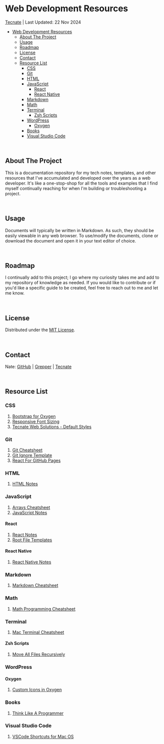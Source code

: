 # Web Development Resources

<a href="https://tecnate.dev" target="_blank" rel="author">Tecnate</a> | Last Updated: 22 Nov 2024

- [Web Development Resources](#web-development-resources)
  - [About The Project](#about-the-project)
  - [Usage](#usage)
  - [Roadmap](#roadmap)
  - [License](#license)
  - [Contact](#contact)
  - [Resource List](#resource-list)
    - [CSS](#css)
    - [Git](#git)
    - [HTML](#html)
    - [JavaScript](#javascript)
      - [React](#react)
      - [React Native](#react-native)
    - [Markdown](#markdown)
    - [Math](#math)
    - [Terminal](#terminal)
      - [Zsh Scripts](#zsh-scripts)
    - [WordPress](#wordpress)
      - [Oxygen](#oxygen)
    - [Books](#books)
    - [Visual Studio Code](#visual-studio-code)

<br>

## About The Project

This is a documentation repository for my tech notes, templates, and other resources that I've accumulated and developed over the years as a web developer. It's like a one-stop-shop for all the tools and examples that I find myself continually reaching for when I'm building or troubleshooting a project.

<br>

## Usage

Documents will typically be written in Markdown. As such, they should be easily viewable in any web browser. To use/modify the documents, clone or download the document and open it in your text editor of choice.

<br>

## Roadmap

I continually add to this project; I go where my curiosity takes me and add to my repository of knowledge as needed. If you would like to contribute or if you'd like a specific guide to be created, feel free to reach out to me and let me know.

<br>

## License

Distributed under the [MIT License](https://choosealicense.com/licenses/mit/).

<br>

## Contact

Nate: [GitHub](https://github.com/nvsmith) | [Grepper](https://www.grepper.com/profile/intra) | [Tecnate](https://tecnate.dev)

<br>

## Resource List

### CSS

1. [Bootstrap for Oxygen](CSS/bootstrap-oxygen.css)
2. [Responsive Font Sizing](CSS/responsive-font-sizing.css)
3. [Tecnate Web Solutions - Default Styles](CSS/tecnate-default-style.css)

### Git

1. [Git Cheatsheet](Git/git-cheatsheet.md)
2. [Git Ignore Template](Git/gitignore-template.txt)
3. [React For GitHub Pages](Git/react-for-github-pages.md)

### HTML

1. [HTML Notes](HTML/html-notes.md)

### JavaScript

1. [Arrays Cheatsheet](JavaScript/arrays-cheatsheet.md)
2. [JavaScript Notes](JavaScript/javascript-notes.md)

#### React

1. [React Notes](JavaScript/React/react-notes.md)
2. [Root File Templates](https://github.com/nvsmith/webdev-resources/tree/main/JavaScript/React/root-file-templates)

#### React Native

1. [React Native Notes](JavaScript/ReactNative/react-native-notes.md)

### Markdown

1. [Markdown Cheatsheet](Markdown/markdown-cheatsheet.md)

### Math

1. [Math Programming Cheatsheet](Math/math-programming-cheatsheet.md)

### Terminal

1. [Mac Terminal Cheatsheet](Terminal/mac-terminal-cheatsheet.md)

#### Zsh Scripts

1. [Move All Files Recursively](Terminal/zsh-scripts/file-management/move_all_files_recursively.md)

### WordPress

#### Oxygen

1. [Custom Icons in Oxygen](WordPress/Oxygen/custom-icons.md)

### Books

1. [Think Like A Programmer](./think-like-a-programmer.md)

### Visual Studio Code

1. [VSCode Shortcuts for Mac OS](vscode-shortcuts.md)
